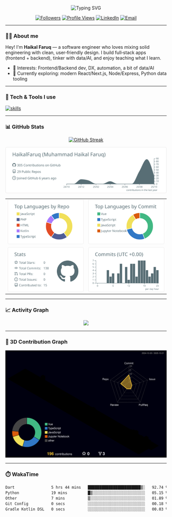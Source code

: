 <p align="center">
  <img src="https://readme-typing-svg.demolab.com?font=Inter&size=28&duration=2800&pause=600&center=true&vCenter=true&width=650&lines=Assal%C4%81mu'alaikum%2C+I'm+Haikal+Faruq+%F0%9F%91%8B;Software+Engineer+%7C+Full%E2%80%91Stack+Developer;Learning+daily+and+shipping+useful+things" alt="Typing SVG" />
</p>

<p align="center">
  <a href="https://github.com/HaikalFaruq?tab=followers"><img alt="Followers" src="https://img.shields.io/github/followers/HaikalFaruq?style=flat&label=Followers"></a>
  <a href="https://github.com/HaikalFaruq"><img alt="Profile Views" src="https://komarev.com/ghpvc/?username=HaikalFaruq&style=flat"></a>
  <a href="https://www.linkedin.com/in/muhammad-haikal-faruq-923b62336/"><img alt="LinkedIn" src="https://img.shields.io/badge/LinkedIn-0A66C2?logo=linkedin&logoColor=white"></a>
  <a href="mailto:haikalfaruq2004@gmail.com"><img alt="Email" src="https://img.shields.io/badge/Email-contact-orange"></a>
</p>

---

### 👨‍💻 About me
Hey! I'm **Haikal Faruq** — a software engineer who loves mixing solid engineering with clean, user‑friendly design. I build full‑stack apps (frontend + backend), tinker with data/AI, and enjoy teaching what I learn.

- 🧭 Interests: Frontend/Backend dev, DX, automation, a bit of data/AI
- 🌱 Currently exploring: modern React/Next.js, Node/Express, Python data tooling

---

### 🧰 Tech & Tools I use
<p>
  <a href="https://skillicons.dev">
    <img src="https://skillicons.dev/icons?i=js,ts,html,css,react,vue,tailwind,bootstrap,vite,webpack,redux,nodejs,express,python,java,go,fastapi,flask,postgres,mysql,mongodb,sequelize,git,github,linux,docker,kubernetes,nginx,vercel,netlify,aws,gcp,flutter" alt="skills"/>
  </a>
</p>

---

### 📊 GitHub Stats

<p align="center">
  <a href="https://git.io/streak-stats">
    <img
      src="https://github-readme-streak-stats-beryl-mu.vercel.app?user=HaikalFaruq&hide_border=false&date_format=j%20M%5B%20Y%5D"
      alt="GitHub Streak"
      width="700"  />
  </a>
</p>

<p align="center">
  <img src="https://raw.githubusercontent.com/HaikalFaruq/HaikalFaruq/main/profile-summary-card-output/default/0-profile-details.svg" />
</p>

<table align="center">
<tr>
  <td><img src="https://raw.githubusercontent.com/HaikalFaruq/HaikalFaruq/main/profile-summary-card-output/default/1-repos-per-language.svg" /></td>
  <td><img src="https://raw.githubusercontent.com/HaikalFaruq/HaikalFaruq/main/profile-summary-card-output/default/2-most-commit-language.svg" /></td>
</tr>
<tr>
  <td><img src="https://raw.githubusercontent.com/HaikalFaruq/HaikalFaruq/main/profile-summary-card-output/default/3-stats.svg" /></td>
  <td><img src="https://raw.githubusercontent.com/HaikalFaruq/HaikalFaruq/main/profile-summary-card-output/default/4-productive-time.svg" /></td>
</tr>
</table>



---

### 📈 Activity Graph
<p align="center">
  <img src="https://github-readme-activity-graph.vercel.app/graph?username=HaikalFaruq&radius=8&hide_border=true" />
</p>

---

### 🧱 3D Contribution Graph
<p align="center">
  <img src="./profile-3d-contrib/profile-night-rainbow.svg" alt="3D profile contributions"/>
</p>

---

### ⏱️ WakaTime
<!-- Requires WakaTime account + GitHub Action (athul/waka-readme). The block below will auto‑fill each day. -->
<!--START_SECTION:waka-->

```txt
Dart                5 hrs 44 mins   ███████████████████████▒░   92.74 %
Python              19 mins         █▒░░░░░░░░░░░░░░░░░░░░░░░   05.15 %
Other               7 mins          ▒░░░░░░░░░░░░░░░░░░░░░░░░   01.89 %
Git Config          0 secs          ░░░░░░░░░░░░░░░░░░░░░░░░░   00.18 %
Gradle Kotlin DSL   0 secs          ░░░░░░░░░░░░░░░░░░░░░░░░░   00.03 %
```

<!--END_SECTION:waka-->

